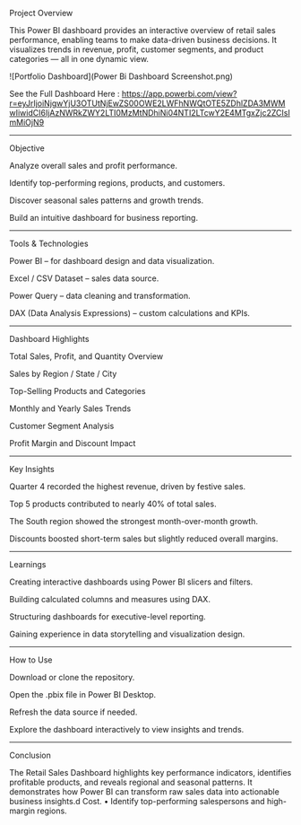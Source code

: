Project Overview

This Power BI dashboard provides an interactive overview of retail sales performance, enabling teams to make data-driven business decisions.
It visualizes trends in revenue, profit, customer segments, and product categories — all in one dynamic view.

![Portfolio Dashboard](Power Bi Dashboard Screenshot.png)

See the Full Dashboard Here : https://app.powerbi.com/view?r=eyJrIjoiNjgwYjU3OTUtNjEwZS00OWE2LWFhNWQtOTE5ZDhlZDA3MWMwIiwidCI6IjAzNWRkZWY2LTI0MzMtNDhiNi04NTI2LTcwY2E4MTgxZjc2ZCIsImMiOjN9
___
Objective

Analyze overall sales and profit performance.

Identify top-performing regions, products, and customers.

Discover seasonal sales patterns and growth trends.

Build an intuitive dashboard for business reporting.
___
Tools & Technologies

Power BI – for dashboard design and data visualization.

Excel / CSV Dataset – sales data source.

Power Query – data cleaning and transformation.

DAX (Data Analysis Expressions) – custom calculations and KPIs.
___
Dashboard Highlights

Total Sales, Profit, and Quantity Overview

Sales by Region / State / City

Top-Selling Products and Categories

Monthly and Yearly Sales Trends

Customer Segment Analysis

Profit Margin and Discount Impact
____
Key Insights

Quarter 4 recorded the highest revenue, driven by festive sales.

Top 5 products contributed to nearly 40% of total sales.

The South region showed the strongest month-over-month growth.

Discounts boosted short-term sales but slightly reduced overall margins.
___
Learnings

Creating interactive dashboards using Power BI slicers and filters.

Building calculated columns and measures using DAX.

Structuring dashboards for executive-level reporting.

Gaining experience in data storytelling and visualization design.

___
How to Use

Download or clone the repository.

Open the .pbix file in Power BI Desktop.

Refresh the data source if needed.

Explore the dashboard interactively to view insights and trends.
___
Conclusion

The Retail Sales Dashboard highlights key performance indicators, identifies profitable products, and reveals regional and seasonal patterns.
It demonstrates how Power BI can transform raw sales data into actionable business insights.d Cost.
• Identify top-performing salespersons and high-margin regions.

